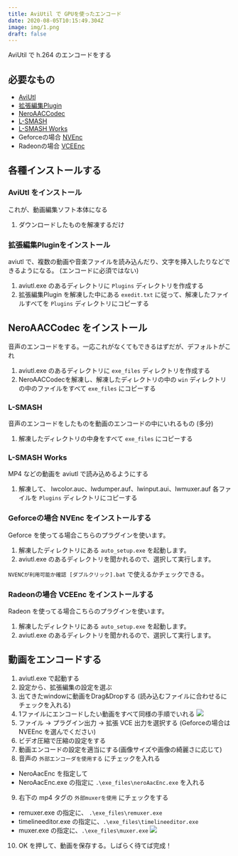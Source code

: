 ```yaml
---
title: AviUtil で GPUを使ったエンコード
date: 2020-08-05T10:15:49.304Z
image: img/1.png
draft: false
---
```

AviUtil で h.264 のエンコードをする

## 必要なもの

- [AviUtl](http://spring-fragrance.mints.ne.jp/aviutl/)
- [拡張編集Plugin](http://spring-fragrance.mints.ne.jp/aviutl/)
- [NeroAACCodec](https://www.free-codecs.com/nero_aac_codec_download.htm?f=nero_aac_codec_download)
- [L-SMASH](https://pop.4-bit.jp/)
- [L-SMASH Works](https://pop.4-bit.jp/)
- Geforceの場合 [NVEnc](https://rigaya34589.blog.fc2.com/blog-category-17.html)
- Radeonの場合 [VCEEnc](https://rigaya34589.blog.fc2.com/blog-category-12.html)

## 各種インストールする
### AviUtl をインストール

これが、動画編集ソフト本体になる

1. ダウンロードしたものを解凍するだけ

### 拡張編集Pluginをインストール

aviutl で、複数の動画や音楽ファイルを読み込んだり、文字を挿入したりなどできるようになる。
(エンコードに必須ではない)

1. aviutl.exe のあるディレクトリに `Plugins` ディレクトリを作成する
2. 拡張編集Plugin を解凍した中にある `exedit.txt` に従って、解凍したファイルすべてを `Plugins` ディレクトリにコピーする

## NeroAACCodec をインストール

音声のエンコードをする。一応これがなくてもできるはずだが、デフォルトがこれ

1. aviutl.exe のあるディレクトリに `exe_files` ディレクトリを作成する
1. NeroAACCodecを解凍し、解凍したディレクトリの中の `win` ディレクトリの中のファイルをすべて `exe_files` にコピーする

### L-SMASH

音声のエンコードをしたものを動画のエンコードの中にいれるもの (多分)

1. 解凍したディレクトリの中身をすべて `exe_files` にコピーする

### L-SMASH Works

MP4 などの動画を aviutl で読み込めるようにする

1. 解凍して、 lwcolor.auc、lwdumper.auf、lwinput.aui、lwmuxer.auf 各ファイルを `Plugins` ディレクトリにコピーする

### Geforceの場合 NVEnc をインストールする

Geforce を使ってる場合こちらのプラグインを使います。

1. 解凍したディレクトリにある `auto_setup.exe` を起動します。
2. aviutl.exe のあるディレクトリを聞かれるので、選択して実行します。

`NVENCが利用可能か確認 [ダブルクリック].bat` で使えるかチェックできる。

### Radeonの場合 VCEEnc をインストールする

Radeon を使ってる場合こちらのプラグインを使います。

1. 解凍したディレクトリにある `auto_setup.exe` を起動します。
2. aviutl.exe のあるディレクトリを聞かれるので、選択して実行します。

## 動画をエンコードする

1. aviutl.exe で起動する
2. 設定から、拡張編集の設定を選ぶ
3. 出てきたwindowに動画をDrag&Dropする (読み込むファイルに合わせるにチェックを入れる)
4. 1ファイルにエンコードしたい動画をすべて同様の手順でいれる
![](/img/1.png)
5. ファイル -> プラグイン出力 -> 拡張 VCE 出力を選択する (Geforceの場合は NVEEnc を選んでください)
6. ビデオ圧縮で圧縮の設定をする
7. 動画エンコードの設定を適当にする(画像サイズや画像の綺麗さに応じて)
8. 音声の `外部エンコーダを使用する` にチェックを入れる
  - NeroAacEnc を指定して
  - NeroAacEnc.exe の指定に `.\exe_files\neroAacEnc.exe` を入れる
9. 右下の mp4 タグの `外部muxerを使用` にチェックをする
  - remuxer.exe の指定に、 `.\exe_files\remuxer.exe`
  - timelineeditor.exe の指定に、`.\exe_files\timelineeditor.exe`
  - muxer.exe の指定に、`.\exe_files\muxer.exe`
![](/img/2.png)
10. OK を押して、動画を保存する。しばらく待てば完成！